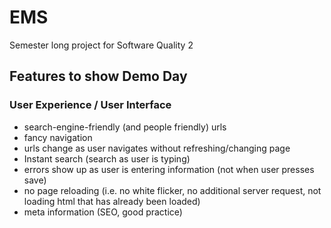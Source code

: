 # EMS
Semester long project for Software Quality 2

## Features to show Demo Day
### User Experience / User Interface
* search-engine-friendly (and people friendly) urls
* fancy navigation
* urls change as user navigates without refreshing/changing page
* Instant search (search as user is typing)
* errors show up as user is entering information (not when user presses save)
* no page reloading (i.e. no white flicker, no additional server request, not loading html that has already been loaded)
* meta information (SEO, good practice)
